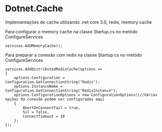 # Dotnet.Cache
Implementações de cache utilizando .net core 3.0, redis, memory cache

Para configurar o memory cache na classe Startup.cs no metódo ConfigureServices
```
services.AddMemoryCache();
```

Para preparar a conexão com redis na classe Startup.cs no metódo ConfigureServices
```
services.AddDistributedRedisCache(options => 
{
    options.Configuration = Configuration.GetConnectionString("Redis");
    options.InstanceName = Configuration.GetConnectionString("RedisInstance");
    options.ConfigurationOptions = new ConfigurationOptions()//Várias opções da conexão podem ser configuradas aqui
    {
        AbortOnConnectFail = true,
        Ssl = false,
        ConnectTimeout = 10
    };
});
```

